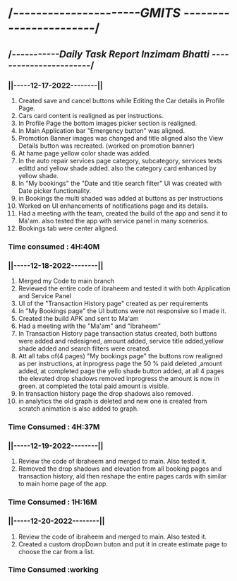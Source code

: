 # /*----------------------GMITS -----------------------*/
 
## /*-----------Daily Task Report Inzimam Bhatti -----------------------*/

### ||-----12-17-2022--------||
1) Created save and cancel buttons while Editing the Car details in Profile Page.
2) Cars card content is realigned as per instructions.
3) In Profile Page the bottom images picker section is realigned.
4)  In Main Application bar "Emergency button" was aligned.
5)  Promotion Banner images was changed and title aligned also the View Details button was recreated. (worked on promotion banner)
6)  At hame page yellow color shade was added.
7)  In the auto repair services page category, subcategory, services texts edittd and yellow shade added. also the category card enhanced by yellow shade.
8)  In "My bookings" the "Date and title search filter" Ui was created with Date picker functionality.
9)  in Bookings the multi shaded was added at buttons as per instructions
10)  Worked on UI enhancements of notifications page and its details.
11)  Had a meeting with the team, created the build of the app and send it to Ma'am. also tested the app with service panel in many scenerios.
12)  Bookings tab were center aligned.
### Time consumed : 4H:40M

### ||-----12-18-2022--------||
1) Merged my  Code to main branch
2) Reviewed the entire code of ibraheem and tested it with both Application and Service Panel
3) UI of the "Transaction History page" created as per requirements
4) In "My Bookings page" the UI buttons were not responsive so I made it.
5) Created the build APK and sent to Ma'am
6) Had a meeting with the "Ma'am" and "Ibraheem"
7) In Transaction History page transaction status created, both buttons were added and redesigned, amount added, service title added,yellow shade added and search filters were created.
8) Att all tabs of(4 pages) "My bookings page" the buttons row realigned as per instructions, at inprogress page the 50 % paid deleted ,amount added, at completed page the yello shade button added, at all 4 pages the elevated drop shadows removed inprogress the amount is now in green. at completed the total paid amount is visible.
9) In transaction history page the drop shadows also removed.
10) in analytics the old graph is deleted and new one is created from scratch animation is also added to graph.
### Time Consumed : 4H:37M

### ||-----12-19-2022--------||
1) Review the code of ibraheem and merged to main. Also tested it.
2) Removed the drop shadows and elevation from all booking pages and transaction history, ald then reshape the entire pages cards with similar to main home page of the app.
### Time Consumed : 1H:16M

### ||-----12-20-2022--------||
1) Review the code of ibraheem and merged to main. Also tested it.
2) Created a custom dropDown buton and put it in create estimate page to choose the car from a list.
### Time Consumed :working
